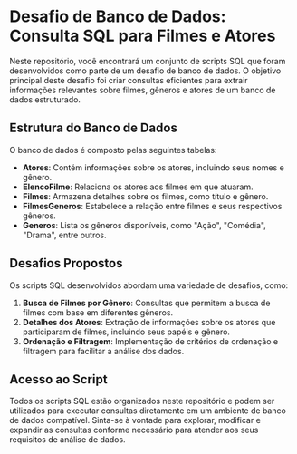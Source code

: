 # Desafio de Banco de Dados: Consulta SQL para Filmes e Atores

Neste repositório, você encontrará um conjunto de scripts SQL que foram desenvolvidos como parte de um desafio de banco de dados. O objetivo principal deste desafio foi criar consultas eficientes para extrair informações relevantes sobre filmes, gêneros e atores de um banco de dados estruturado.

## Estrutura do Banco de Dados

O banco de dados é composto pelas seguintes tabelas:

- **Atores**: Contém informações sobre os atores, incluindo seus nomes e gênero.
- **ElencoFilme**: Relaciona os atores aos filmes em que atuaram.
- **Filmes**: Armazena detalhes sobre os filmes, como título e gênero.
- **FilmesGeneros**: Estabelece a relação entre filmes e seus respectivos gêneros.
- **Generos**: Lista os gêneros disponíveis, como "Ação", "Comédia", "Drama", entre outros.

## Desafios Propostos

Os scripts SQL desenvolvidos abordam uma variedade de desafios, como:

1. **Busca de Filmes por Gênero**: Consultas que permitem a busca de filmes com base em diferentes gêneros.
2. **Detalhes dos Atores**: Extração de informações sobre os atores que participaram de filmes, incluindo seus papéis e gênero.
3. **Ordenação e Filtragem**: Implementação de critérios de ordenação e filtragem para facilitar a análise dos dados.

## Acesso ao Script

Todos os scripts SQL estão organizados neste repositório e podem ser utilizados para executar consultas diretamente em um ambiente de banco de dados compatível. Sinta-se à vontade para explorar, modificar e expandir as consultas conforme necessário para atender aos seus requisitos de análise de dados.
